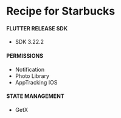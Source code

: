 # Recipe for Starbucks

#### FLUTTER RELEASE SDK
- SDK 3.22.2

#### PERMISSIONS
- Notification
- Photo Library
- AppTracking IOS

#### STATE MANAGEMENT
- GetX
